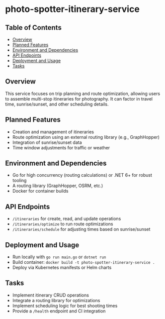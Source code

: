# photo-spotter-itinerary-service

## Table of Contents
- [Overview](#overview)
- [Planned Features](#planned-features)
- [Environment and Dependencies](#environment-and-dependencies)
- [API Endpoints](#api-endpoints)
- [Deployment and Usage](#deployment-and-usage)
- [Tasks](#tasks)

## Overview
This service focuses on trip planning and route optimization, allowing users to assemble multi-stop itineraries for photography. It can factor in travel time, sunrise/sunset, and other scheduling details.

## Planned Features
- Creation and management of itineraries
- Route optimization using an external routing library (e.g., GraphHopper)
- Integration of sunrise/sunset data
- Time window adjustments for traffic or weather

## Environment and Dependencies
- Go for high concurrency (routing calculations) or .NET 6+ for robust tooling
- A routing library (GraphHopper, OSRM, etc.)
- Docker for container builds

## API Endpoints
- `/itineraries` for create, read, and update operations
- `/itineraries/optimize` to run route optimizations
- `/itineraries/schedule` for adjusting times based on sunrise/sunset

## Deployment and Usage
- Run locally with `go run main.go` or `dotnet run`
- Build container: `docker build -t photo-spotter-itinerary-service .`
- Deploy via Kubernetes manifests or Helm charts

## Tasks
- Implement itinerary CRUD operations
- Integrate a routing library for optimizations
- Implement scheduling logic for best shooting times
- Provide a `/health` endpoint and CI integration
